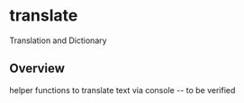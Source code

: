 # translate

Translation and Dictionary

## Overview

helper functions to translate text via console -- to be verified



